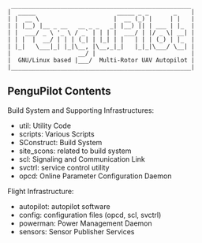 
     ___________________________________________________
    |  _____                       _____ _ _       _    |
    | |  __ \                     |  __ (_) |     | |   |
    | | |__) |__ _ __   __ _ _   _| |__) || | ___ | |_  |
    | |  ___/ _ \ '_ \ / _` | | | |  ___/ | |/ _ \| __| |
    | | |  |  __/ | | | (_| | |_| | |   | | | (_) | |_  |
    | |_|   \___|_| |_|\__, |\__,_|_|   |_|_|\___/ \__| |
    |                   __/ |                           |
    |  GNU/Linux based |___/  Multi-Rotor UAV Autopilot |
    |___________________________________________________|


PenguPilot Contents
-------------------

Build System and Supporting Infrastructures:

- util: Utility Code
- scripts: Various Scripts
- SConstruct: Build System
- site\_scons: related to build system
- scl: Signaling and Communication Link
- svctrl: service control utility
- opcd: Online Parameter Configuration Daemon

Flight Infrastructure:

- autopilot: autopilot software
- config: configuration files (opcd, scl, svctrl)
- powerman: Power Management Daemon
- sensors: Sensor Publisher Services

